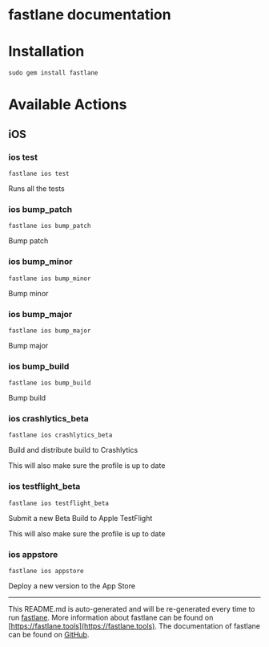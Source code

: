 fastlane documentation
================
# Installation
```
sudo gem install fastlane
```
# Available Actions
## iOS
### ios test
```
fastlane ios test
```
Runs all the tests
### ios bump_patch
```
fastlane ios bump_patch
```
Bump patch
### ios bump_minor
```
fastlane ios bump_minor
```
Bump minor
### ios bump_major
```
fastlane ios bump_major
```
Bump major
### ios bump_build
```
fastlane ios bump_build
```
Bump build
### ios crashlytics_beta
```
fastlane ios crashlytics_beta
```
Build and distribute build to Crashlytics

This will also make sure the profile is up to date
### ios testflight_beta
```
fastlane ios testflight_beta
```
Submit a new Beta Build to Apple TestFlight

This will also make sure the profile is up to date
### ios appstore
```
fastlane ios appstore
```
Deploy a new version to the App Store

----

This README.md is auto-generated and will be re-generated every time to run [fastlane](https://fastlane.tools).
More information about fastlane can be found on [https://fastlane.tools](https://fastlane.tools).
The documentation of fastlane can be found on [GitHub](https://github.com/fastlane/fastlane/tree/master/fastlane).
